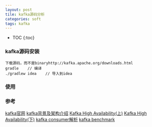 ```yaml
---
layout: post
tile: kafka源码分析
categories: soft
tags: kafka
---
```


* TOC
{:toc}

### kafka源码安装

    下载源码，而不是binaryhttp://kafka.apache.org/downloads.html
    gradle    // 编译
    ./gradlew idea    // 导入到idea

### 使用




### 参考

[kafka官网](http://kafka.apache.org/)
[kafka背景及架构介绍](http://www.infoq.com/cn/articles/kafka-analysis-part-1)
[Kafka High Availability(上)](http://www.infoq.com/cn/articles/kafka-analysis-part-2)
[Kafka High Availability(下)](http://www.infoq.com/cn/articles/kafka-analysis-part-3)
[kafka consumer解析](http://www.infoq.com/cn/articles/kafka-analysis-part-4)
[kafka benchmark](http://www.infoq.com/cn/articles/kafka-analysis-part-5)
